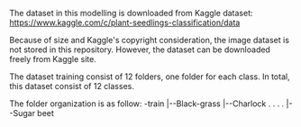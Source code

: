 The dataset in this modelling is downloaded from Kaggle dataset: https://www.kaggle.com/c/plant-seedlings-classification/data

Because of size and Kaggle's copyright consideration, the image dataset is not stored in this repository. 
However, the dataset can be downloaded freely from Kaggle site.

The dataset training consist of 12 folders, one folder for each class. In total, this dataset consist of 12 classes.

The folder organization is as follow:
-train
|--Black-grass
|--Charlock
.
.
.
.
|--Sugar beet
